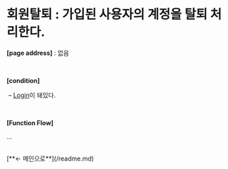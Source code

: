 # 회원탈퇴 : 가입된 사용자의 계정을 탈퇴 처리한다.

**[page address]** : 없음

<br/>

**[condition]**

&nbsp;&ndash; [Login](/docs/GNB/SignIn.md)이 돼있다.

<br/>

**[Function Flow]**

...

<br/>
[**← 메인으로**](/readme.md)